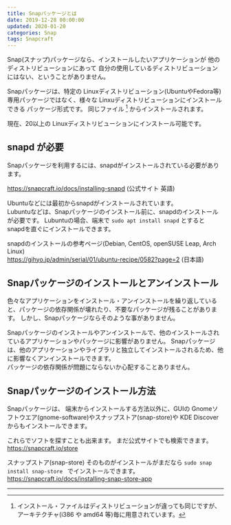 ```yaml
---
title: Snapパッケージとは
date: 2019-12-28 00:00:00
updated: 2020-01-20
categories: Snap
tags: Snapcraft
---
```


Snap(スナップ)パッケージなら、インストールしたいアプリケーションが 他のディストリビューションにあって 自分の使用しているディストリビューションにはない、ということがありません。

Snapパッケージは、特定の Linuxディストリビューション(UbuntuやFedora等)専用パッケージではなく、様々な Linxuディストリビューションにインストールできる パッケージ形式です。
同じファイル [^file] からインストールされます。

現在、20以上の Linuxディストリビューションにインストール可能です。

[^file]: インストール・ファイルはディストリビューションが違っても同じですが、アーキテクチャ(i386 や amd64 等)毎に用意されています。

## snapd が必要

Snapパッケージを利用するには、snapdがインストールされている必要があります。

<https://snapcraft.io/docs/installing-snapd> (公式サイト 英語)

Ubuntuなどには最初からsnapdがインストールされています。  
Lubuntuなどは、Snapパッケージのインストール前に、snapdのインストールが必要です。
Lubuntuの場合、端末で `sudo apt install snapd` とすると snapdを直ぐにインストールできます。

snapdのインストールの参考ページ(Debian, CentOS, openSUSE Leap, Arch Linux)  
<https://gihyo.jp/admin/serial/01/ubuntu-recipe/0582?page=2> (日本語)

## Snapパッケージのインストールとアンインストール

色々なアプリケーションをインストール・アンインストールを繰り返していると、パッケージの依存関係が壊れたり、不要なパッケージが残ることがあります。
しかし、Snapパッケージならそのような事がありません。

Snapパッケージのインストールやアンインストールで、他のインストールされているアプリケーションやパッケージに影響がありません。
Snapパッケージは、他のアプリケーションやライブラリと独立してインストールされるため、他に影響なくアンインストールできます。  
パッケージの依存関係が問題にならないか心配することありません。

## Snapパッケージのインストール方法

Snapパッケージは、
端末からインストールする方法以外に、GUIの Gnomeソフトウエア(gnome-software)やスナップストア(snap-store)や KDE Discover からもインストールできます。

これらでソフトを探すことも出来ます。
まだ公式サイトでも検索できます。  
<https://snapcraft.io/store>

スナップストア(snap-store) そのものがインストールがまだなら `sudo snap install snap-store ` でインストールできます。  
<https://snapcraft.io/docs/installing-snap-store-app>

***
